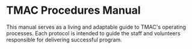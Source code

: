 # TMAC Procedures Manual

This manual serves as a living and adaptable guide to TMAC's operating processes. Each protocol is intended to guide the staff and volunteers responsible for delivering successful program. 



